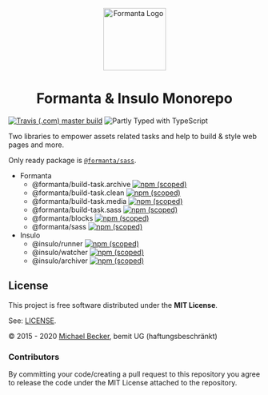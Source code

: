 <p align="center">
  <a href="https://formanta.bemit.codes" rel="noopener noreferrer" target="_blank"><img width="125" src="https://formanta.bemit.codes/formanta_logo.svg" alt="Formanta Logo"></a>
</p>

<h1 align="center">Formanta & Insulo Monorepo</h1>

[![Travis (.com) master build](https://img.shields.io/travis/com/bemit/Formanta/master?style=flat-square)](https://travis-ci.com/bemit/Formanta)
![Partly Typed with TypeScript](https://flat.badgen.net/badge/icon/partly%20Typed?icon=typescript&label&labelColor=blue&color=555555)

Two libraries to empower assets related tasks and help to build & style web pages and more.

Only ready package is [`@formanta/sass`](https://github.com/bemit/FormantaSass). 

- Formanta
    - @formanta/build-task.archive [![npm (scoped)](https://img.shields.io/npm/v/@formanta/build-task.archive?style=flat-square)](https://www.npmjs.com/package/@formanta/build-task.archive)
    - @formanta/build-task.clean [![npm (scoped)](https://img.shields.io/npm/v/@formanta/build-task.clean?style=flat-square)](https://www.npmjs.com/package/@formanta/build-task.clean)
    - @formanta/build-task.media [![npm (scoped)](https://img.shields.io/npm/v/@formanta/build-task.media?style=flat-square)](https://www.npmjs.com/package/@formanta/build-task.media)
    - @formanta/build-task.sass [![npm (scoped)](https://img.shields.io/npm/v/@formanta/build-task.sass?style=flat-square)](https://www.npmjs.com/package/@formanta/build-task.sass)
    - @formanta/blocks [![npm (scoped)](https://img.shields.io/npm/v/@formanta/blocks?style=flat-square)](https://www.npmjs.com/package/@formanta/blocks)
    - @formanta/sass [![npm (scoped)](https://img.shields.io/npm/v/@formanta/sass?style=flat-square)](https://www.npmjs.com/package/@formanta/sass)
- Insulo
    - @insulo/runner [![npm (scoped)](https://img.shields.io/npm/v/@insulo/runner?style=flat-square)](https://www.npmjs.com/package/@insulo/runner)
    - @insulo/watcher [![npm (scoped)](https://img.shields.io/npm/v/@insulo/watcher?style=flat-square)](https://www.npmjs.com/package/@insulo/watcher)
    - @insulo/archiver [![npm (scoped)](https://img.shields.io/npm/v/@insulo/archiver?style=flat-square)](https://www.npmjs.com/package/@insulo/archiver)

## License

This project is free software distributed under the **MIT License**.

See: [LICENSE](LICENSE).

© 2015 - 2020 [Michael Becker](https://mlbr.xyz), bemit UG (haftungsbeschränkt)

### Contributors

By committing your code/creating a pull request to this repository you agree to release the code under the MIT License attached to the repository.
